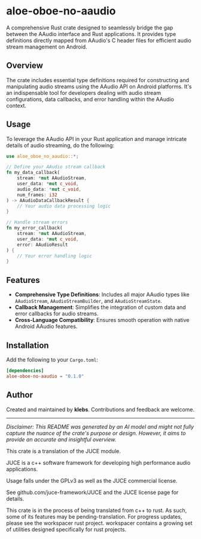 # aloe-oboe-no-aaudio

A comprehensive Rust crate designed to seamlessly bridge the gap between the AAudio interface and Rust applications. It provides type definitions directly mapped from AAudio's C header files for efficient audio stream management on Android.

## Overview
The crate includes essential type definitions required for constructing and manipulating audio streams using the AAudio API on Android platforms. It's an indispensable tool for developers dealing with audio stream configurations, data callbacks, and error handling within the AAudio context.

## Usage
To leverage the AAudio API in your Rust application and manage intricate details of audio streaming, do the following:

```rust
use aloe_oboe_no_aaudio::*;

// Define your AAudio stream callback
fn my_data_callback(
    stream: *mut AAudioStream, 
    user_data: *mut c_void, 
    audio_data: *mut c_void, 
    num_frames: i32
) -> AAudioDataCallbackResult {
    // Your audio data processing logic
}

// Handle stream errors
fn my_error_callback(
    stream: *mut AAudioStream, 
    user_data: *mut c_void, 
    error: AAudioResult
) {
    // Your error handling logic
}
```

## Features
- **Comprehensive Type Definitions**: Includes all major AAudio types like `AAudioStream`, `AAudioStreamBuilder`, and `AAudioStreamState`.
- **Callback Management**: Simplifies the integration of custom data and error callbacks for audio streams.
- **Cross-Language Compatibility**: Ensures smooth operation with native Android AAudio features.

## Installation
Add the following to your `Cargo.toml`:
```toml
[dependencies]
aloe-oboe-no-aaudio = "0.1.0"
```

## Author
Created and maintained by **klebs**. Contributions and feedback are welcome.

---

*Disclaimer: This README was generated by an AI model and might not fully capture the nuance of the crate's purpose or design. However, it aims to provide an accurate and insightful overview.*

This crate is a translation of the JUCE module.

JUCE is a c++ software framework for developing high performance audio applications.

Usage falls under the GPLv3 as well as the JUCE commercial license.

See github.com/juce-framework/JUCE and the JUCE license page for details.

This crate is in the process of being translated from c++ to rust. As such, some of its features may be pending-translation. For progress updates, please see the workspacer rust project. workspacer contains a growing set of utilities designed specifically for rust projects.
